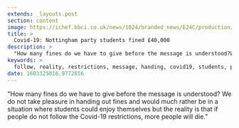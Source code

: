 ```yaml
--- 
extends: _layouts.post 
section: content 
image: https://ichef.bbci.co.uk/news/1024/branded_news/E24C/production/_115023975_studentstreet.jpg 
title: > 
  Covid-19: Nottingham party students fined £40,000 
description: > 
  "How many fines do we have to give before the message is understood?We do not take pleasure in handing out fines and would much rather be in a situation where students could enjoy themselves but the reality is that if people do not follow the Covid-19 restrictions, more people will die." 
keywords: > 
  follow, reality, restrictions, message, handing, covid19, students, party, 40000, pleasure, fines, situation, fined, nottingham, understood 
date: 1603325016.9772656 
--- 
```

<div><p>"How many fines do we have to give before the message is understood? We do not take pleasure in handing out fines and would much rather be in a situation where students could enjoy themselves but the reality is that if people do not follow the Covid-19 restrictions, more people will die."</p></div>